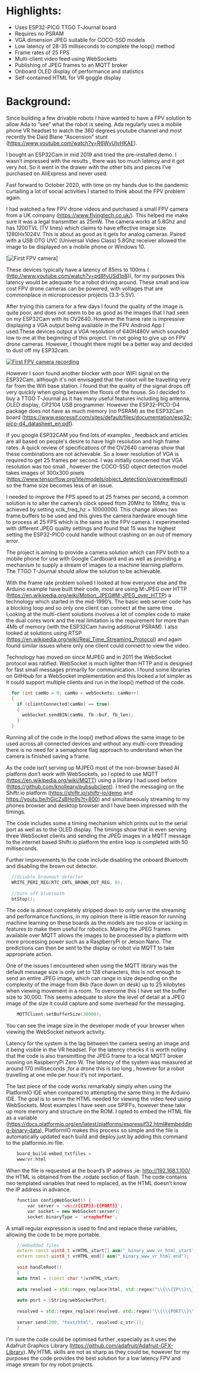 # Highlights:

* Uses ESP32-PICO TTGO T-Journal board 
* Requires no PSRAM
* VGA dimension JPEG suitable for COCO-SSD models
* Low latency of 28-35 milliseconds to complete the loop() method
* Frame rates of 25 FPS
* Multi-client video feed using WebSockets
* Publishing of JPEG frames to an MQTT broker
* Onboard OLED display of performance and statistics
* Self-contained HTML for VR goggle display


# Background:

Since building a few drivable robots I have wanted to have a FPV solution to allow Ada to “see” what the robot is seeing. Ada regularly uses a mobile phone VR headset to watch the 360 degrees youtube channel and most recently the Daid Blane “Ascension” stunt (https://www.youtube.com/watch?v=R6WyUlvHKAE).

I bought an ESP32Cam in mid 2019 and tried the pre-installed demo. I wasn’t impressed with the results , there was too much latency and it got very hot. So it went in the drawer with the other bits and pieces I’ve purchased on AliExpress and never used.

Fast forward to October 2020, with time on my hands due to the pandemic curtailing a lot of social activities I started to think about the FPV problem again. 

I had watched a few FPV drone videos and purchased a small FPV camera from a UK company (https://www.flyingtech.co.uk/). This helped me make sure it was a legal transmitter as 25mW. The camera works at 5.8Ghz and has 1200TVL (TV lines) which claims to have effective image size 1280Hx1024V. This is about as good as it gets for analog cameras. Paired with a USB OTG UVC (Universal Video Class) 5.8Ghz receiver allowed the image to be displayed on a mobile phone or Windows 10. 

[![First FPV camera](images/Mini-Cam-VTX.jpg)]

These devices typically have a latency of 85ms to 100ms (
(http://www.youtube.com/watch?v=pd8fyUSd1p8)), for my purposes this latency would be adequate for a robot driving around. These small and low cost FPV drone cameras can be powered, with voltages that are commonplace in microprocessor projects (3.3-5.5V). 

After trying this camera for a few days I found the quality of the image is quite poor, and does not seem to be as good as the images that I had seen on my ESP32Cam with its OV2640. However the frame rate is impressive displaying a VGA output being available in the FPV Android App I used.These devices output a VGA resolution of 640H480V which sounded low to me at the beginning of this project. I'm not going to give up on  FPV drone cameras. However, I thought there might be a better way and decided to dust off my ESP32cam.

[![First FPV camera recording](http://img.youtube.com/vi/bJKlJWKc6aE/0.jpg)](http://www.youtube.com/watch?v=bJKlJWKc6aE)

However I soon found another blocker with poor WIFI signal on the ESP32Cam,  although it's not envisaged that the robot will be travelling very far from the Wifi base station. I found that the quality of the signal drops off very quickly when going between the floors of the house. So I decided to buy a TTGO T-Journal as it has many useful features including big antenna, OLED display, CP2104 USB programmer. However the ESP32-PICO-D4 package does not have as much memory (no PSRAM) as the ESP32Cam board (https://www.espressif.com/sites/default/files/documentation/esp32-pico-d4_datasheet_en.pdf). 

If you google ESP32CAM you find lots of examples , feedback and articles are all based on people's desire to have high resolution and high frame rates. A quick review of specifications of the OV2640 cameras show that these combinations are not achievable. So a lower resolution of VGA is required to get 25 frames per second. I was initially concerned that VGA resolution was too small , however the COCO-SSD object detection model takes images of 300x300 pixels (https://www.tensorflow.org/lite/models/object_detection/overview#input) so the frame size becomes less of an issue.

I needed to improve the FPS speed to at 25 frames per second, a common solution is to alter the camera’s clock speed from 20Mhz to 10Mhz, this is achieved by setting xclk_freq_hz = 10000000. This change allows two frame buffers to be used and this gives the camera hardware enough time to process at 25 FPS which is the same as the FPV camera. I experimented with different JPEG quality settings and found that 15 was the highest setting the ESP32-PICO could handle without crashing on an out of memory error. 

The project is aiming to provide a camera solution which can FPV both to a mobile phone for use with Google Cardboard and as well as providing a mechanism to supply a stream of images to a machine learning platform. The TTGO T-Journal should allow the solution to be achievable.

With the frame rate problem solved I looked at how everyone else and the Arduino example have built their code, most are using M-JPEG over HTTP (https://en.wikipedia.org/wiki/Motion_JPEG#M-JPEG_over_HTTP) a technology which started in the mid-1990’s. The basic web server code has a blocking loop and so only one client can connect at the same time . Looking at the multi-client solutions involves a lot of complex code to make the dual cores work and the real limitation is the requirement for more than 4Mb of memory (with the ESP32Cam having additional PSRAM). I also looked at solutions using RTSP (https://en.wikipedia.org/wiki/Real_Time_Streaming_Protocol) and again found similar issues where only one client could connect to view the video. 

Technology has moved on since MJPEG and in 2011 the WebSocket protocol was ratified. WebSocket is much lighter than HTTP and is designed for fast small messages primarily for communication. I found some libraries on GitHbub for a WebSocket implementation and this looked a lot simpler as it could support multiple clients and run in the loop() method of the code. 

```cpp
  for (int camNo = 0; camNo < webSockets; camNo++)
  {
    if (clientConnected[camNo] == true)
    {
      webSocket.sendBIN(camNo, fb->buf, fb_len);
    }
  }
```

Running all of the code in the loop() method allows the same image to be used across all connected devices and without any multi-core threading there is no need for a semaphore flag approach to understand when the camera is finished saving a frame.

As the code isn’t serving up MJPEG most of the non-browser based AI platform don’t work with WebSockets, so I opted to use MQTT (https://en.wikipedia.org/wiki/MQTT) using a library I had used before (https://github.com/knolleary/pubsubclient). I tried the messaging on the Shiftr.io platform (https://shiftr.io/shiftr-io/demo and https://youtu.be/hGicZsBHo9s?t=800) and simultaneously streaming to my phones browser and desktop browser and I have been impressed with the timings.

The code includes some a timing mechanism which prints out to the serial port as well as to the OLED display.
The timings show that in even serving three WebSocket clients and sending the JPEG images in a MQTT message to the internet based Shiftr.io platform the entire loop is completed with 50 milliseconds.

Further improvements to the code include disabling the onboard Bluetooth and disabling the brown out detector.

```cpp
  //disable brownout detector
  WRITE_PERI_REG(RTC_CNTL_BROWN_OUT_REG, 0);
 
  //turn off bluetooth
  btStop();
```

The code is almost completely stripped down to only serve the streaming and performance functions, in my opinion there is little reason for running machine learning on these boards as the models are too slow or lacking in features to make them useful for robotics. Making the JPEG frames available over MQTT allows the images to be processed by a platform with more processing power such as a RaspberryPi or Jetson Nano. The predictions can then be sent to the display or robot via MQTT to take appropriate action.

One of the issues I encountered when using the MQTT library was the default message size is only set to 128 characters, this is not enough to send an entire JPEG image, which can range in size depending on the complexity of the image from 8kb (face down on desk) up to 25 kilobytes when viewing movement in a room. To overcome this I have set the buffer size to 30,000. This seems adequate to store the level of detail at a JPEG image of the size it could capture and some overhead for the messaging.

```cpp 
    MQTTClient.setBufferSize(30000);
``` 

You can see the image size in the developer mode of your browser when viewing the WebSocket network activity.

Latency for the system is the lag between the camera seeing an image and it being visible in the VR headset. For the latency checks it is worth noting that the code is also transmitting the JPEG frame to a local MQTT broker running on RaspberryPi Zero W. The latency of the system was measured at around 170 milliseconds ,for a drone this is too long , however for a robot travelling at one mile per hour it’s not important.

The last piece of the code works remarkably simply when using the PlatformIO IDE when compared to attempting the same thing in the Arduino IDE. The goal is to serve the HTML needed for viewing the video feed using WebSockets. Most examples I have seen use SPIFFs, however these take up more memory and structure on the ROM. I opted to embed the HTML file as a variable (https://docs.platformio.org/en/latest/platforms/espressif32.html#embedding-binary-data), PlatformIO makes this process so simple and the file is automatically updated each build and deploy.just by adding this command to the platformio.ini file.

```cpp 
    board_build.embed_txtfiles =
    www/vr.html
``` 

When the file is requested at the board’s IP address ,ie: http://192.168.1.100/ the HTML is obtained from the .rodate section of flash. The code contains two templated variables that need to replaced, as the HTML doesn’t know the IP address in advance.

```cpp
    function configWebSocket() {
        var server = 'ws://{{IP}}:{{PORT}}';
        var socket = new WebSocket(server);
        socket.binaryType = 'arraybuffer';
```

A small regular expression is used to find and replace these variables, allowing the code to be more portable.

```cpp
    //embedded files
    extern const uint8_t vrHTML_start[] asm("_binary_www_vr_html_start");
    extern const uint8_t vrHTML_end[] asm("_binary_www_vr_html_end");
    
    void handleRoot()
    {
    auto html = (const char *)vrHTML_start;
    
    auto resolved = std::regex_replace(html, std::regex("\\{\\{IP\\}\\}"), WiFi.localIP().toString().c_str());
    
    auto port = (String)webSocketPort;
    
    resolved = std::regex_replace(resolved, std::regex("\\{\\{PORT\\}\\}"), port.c_str());
    
    server.send(200, "text/html", resolved.c_str());
    }
```

I’m sure the code could be optimised further ,especially as it uses the Adafruit Graphics Library (https://github.com/adafruit/Adafruit-GFX-Library). My HTML skills are not as sharp as they could be, however for my purposes the code provides the best solution for a low latency FPV and image stream for my robot projects. 
